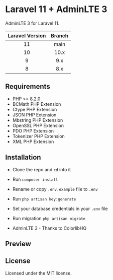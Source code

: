 # Laravel 11 + AdminLTE 3

AdminLTE 3 for Laravel 11.

| Laravel Version | Branch |
| :-------------: | :----: |
|       11        |  main  |
|       10        |  10.x  |
|        9        |  9.x   |
|        8        |  8.x   |

## Requirements

-   PHP >= 8.2.0
-   BCMath PHP Extension
-   Ctype PHP Extension
-   JSON PHP Extension
-   Mbstring PHP Extension
-   OpenSSL PHP Extension
-   PDO PHP Extension
-   Tokenizer PHP Extension
-   XML PHP Extension

## Installation

-   Clone the repo and `cd` into it
-   Run `composer install`
-   Rename or copy `.env.example` file to `.env`
-   Run `php artisan key:generate`
-   Set your database credentials in your `.env` file
-   Run migration `php artisan migrate`


-   AdminLTE 3 - Thanks to ColorlibHQ

## Preview

## License

Licensed under the MIT license.
